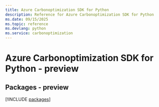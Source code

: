 ```yaml
---
title: Azure Carbonoptimization SDK for Python
description: Reference for Azure Carbonoptimization SDK for Python
ms.date: 09/15/2025
ms.topic: reference
ms.devlang: python
ms.service: carbonoptimization
---
```

# Azure Carbonoptimization SDK for Python - preview
## Packages - preview
[!INCLUDE [packages](carbonoptimization-index.md)]
